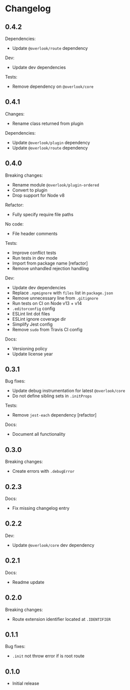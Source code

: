# Changelog

## 0.4.2

Dependencies:

* Update `@overlook/route` dependency

Dev:

* Update dev dependencies

Tests:

* Remove dependency on `@overlook/core`

## 0.4.1

Changes:

* Rename class returned from plugin

Dependencies:

* Update `@overlook/plugin` dependency
* Update `@overlook/route` dependency

## 0.4.0

Breaking changes:

* Rename module `@overlook/plugin-ordered`
* Convert to plugin
* Drop support for Node v8

Refactor:

* Fully specify require file paths

No code:

* File header comments

Tests:

* Improve conflict tests
* Run tests in dev mode
* Import from package name [refactor]
* Remove unhandled rejection handling

Dev:

* Update dev dependencies
* Replace `.npmignore` with `files` list in `package.json`
* Remove unnecessary line from `.gitignore`
* Run tests on CI on Node v13 + v14
* `.editorconfig` config
* ESLint lint dot files
* ESLint ignore coverage dir
* Simplify Jest config
* Remove `sudo` from Travis CI config

Docs:

* Versioning policy
* Update license year

## 0.3.1

Bug fixes:

* Update debug instrumentation for latest `@overlook/core`
* Do not define sibling sets in `.initProps`

Tests:

* Remove `jest-each` dependency [refactor]

Docs:

* Document all functionality

## 0.3.0

Breaking changes:

* Create errors with `.debugError`

## 0.2.3

Docs:

* Fix missing changelog entry

## 0.2.2

Dev:

* Update `@overlook/core` dev dependency

## 0.2.1

Docs:

* Readme update

## 0.2.0

Breaking changes:

* Route extension identifier located at `.IDENTIFIER`

## 0.1.1

Bug fixes:

* `.init` not throw error if is root route

## 0.1.0

* Initial release
